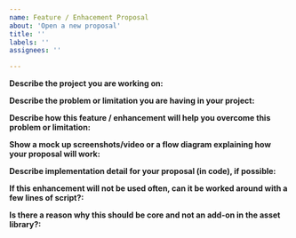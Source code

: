 ```yaml
---
name: Feature / Enhacement Proposal
about: 'Open a new proposal'
title: ''
labels: ''
assignees: ''

---
```


<!--
Please fill in *all* the questions below and don't remove any of them.
Proposals not following the template below will be closed immediately.
-->

**Describe the project you are working on:**

**Describe the problem or limitation you are having in your project:**

**Describe how this feature / enhancement will help you overcome this problem or limitation:**

**Show a mock up screenshots/video or a flow diagram explaining how your proposal will work:**

**Describe implementation detail for your proposal (in code), if possible:**

**If this enhancement will not be used often, can it be worked around with a few lines of script?:**

**Is there a reason why this should be core and not an add-on in the asset library?:**
